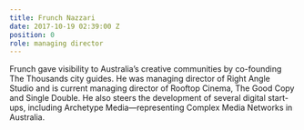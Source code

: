 ```yaml
---
title: Frunch Nazzari
date: 2017-10-19 02:39:00 Z
position: 0
role: managing director
---
```


Frunch gave visibility to Australia’s creative communities by co-founding The Thousands city guides. He was managing director of Right Angle Studio and is current managing director of Rooftop Cinema, The Good Copy and Single Double. He also steers the development of several digital start-ups, including Archetype Media—representing Complex Media Networks in Australia.